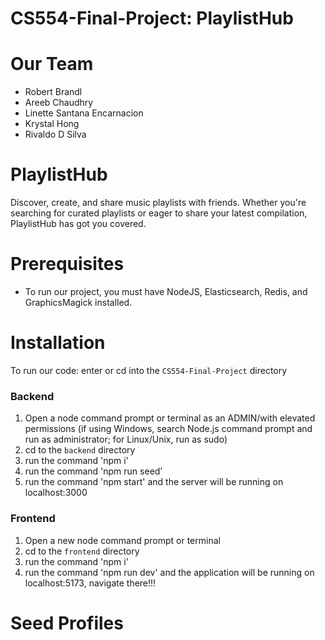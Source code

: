 # CS554-Final-Project: PlaylistHub

# Our Team
- Robert Brandl
- Areeb Chaudhry
- Linette Santana Encarnacion
- Krystal Hong
- Rivaldo D Silva
# PlaylistHub
Discover, create, and share music playlists with friends. Whether you're searching for curated playlists or eager to share your latest compilation, PlaylistHub has got you covered.

# Prerequisites
- To run our project, you must have NodeJS, Elasticsearch, Redis, and GraphicsMagick installed.

# Installation
To run our code:
enter or cd into the `CS554-Final-Project` directory
### Backend
1. Open a node command prompt or terminal as an ADMIN/with elevated permissions (if using Windows, search Node.js command prompt and run as administrator; for Linux/Unix, run as sudo)
2. cd to the `backend` directory
3. run the command 'npm i'
4. run the command 'npm run seed'
5. run the command 'npm start' and the server will be running on localhost:3000
### Frontend
1. Open a new node command prompt or terminal
2. cd to the `frontend` directory
3. run the command 'npm i'
4. run the command 'npm run dev' and the application will be running on localhost:5173, navigate there!!!
# Seed Profiles
